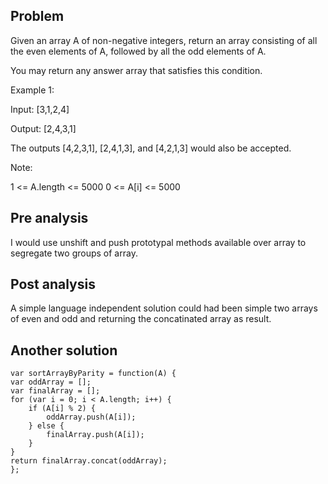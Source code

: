 ## Problem

Given an array A of non-negative integers, return an array consisting of all the even elements of A, followed by all the odd elements of A.

You may return any answer array that satisfies this condition.

Example 1:

Input: [3,1,2,4]

Output: [2,4,3,1]

The outputs [4,2,3,1], [2,4,1,3], and [4,2,1,3] would also be accepted.

Note:

1 <= A.length <= 5000
0 <= A[i] <= 5000

## Pre analysis

I would use unshift and push prototypal methods available over array to segregate two groups of array.

## Post analysis

A simple language independent solution could had been simple two arrays of even and odd and returning the concatinated array as result.

## Another solution

    var sortArrayByParity = function(A) {
    var oddArray = [];
    var finalArray = [];
    for (var i = 0; i < A.length; i++) {
        if (A[i] % 2) {
            oddArray.push(A[i]);
        } else {
            finalArray.push(A[i]);
        }
    }
    return finalArray.concat(oddArray);
    };

